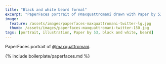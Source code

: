```yaml
---
title: "Black and white beard formal"
excerpt: "PaperFaces portrait of @maxquattromani drawn with Paper by 53 on an iPad."
image: 
  feature: /assets/images/paperfaces-maxquattromani-twitter-lg.jpg
  thumb: /assets/images/paperfaces-maxquattromani-twitter-150.jpg
tags: [portrait, illustration, Paper by 53, black and white, beard]
---
```


PaperFaces portrait of [@maxquattromani](http://twitter.com/maxquattromani).

{% include boilerplate/paperfaces.md %}